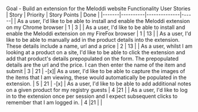 Goal - Build an extension for the Meloddi website
Functionality User Stories
| Story | Priority | Story Points | Done |
|-------|----------|--------------|------|
| As a user, I'd like to be able to install and enable the Meloddi extension on my Chrome browser | 1 | 3 | |
 As a user, I'd like to be able to install and enable the Meloddi extension on my FireFox browser | 1 | 13 | |
 As a user, I'd like to be able to manually add in the product details into the extension. These details include a name, url and a price | 2 | 13 | |
 As a user, whilst I am looking at a product on a site, I'd like to be able to click the extension and add that product's details prepopulated on the form. The prepopulated details are the url and the price. I can then enter the name of the item and submit | 3 | 21 | -[x]|
 As a user, I'd like to be able to capture the images of the items that I am viewing, these would automatically be populated in the extension. | 5 | 21 | -[x] |
 As a user, I'd like to be able to add additional notes on a given product for my registry guests | 4 |21 | |
 As a user, I'd like to log in to the extension once per session and I expect subsequent clicks to remember that I am logged in. | 4 |21 | |